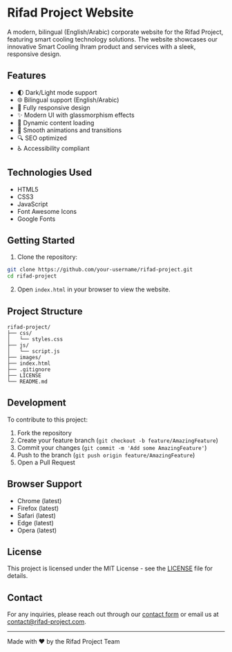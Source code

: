 # Rifad Project Website

A modern, bilingual (English/Arabic) corporate website for the Rifad Project, featuring smart cooling technology solutions. The website showcases our innovative Smart Cooling Ihram product and services with a sleek, responsive design.

## Features

- 🌓 Dark/Light mode support
- 🌐 Bilingual support (English/Arabic)
- 📱 Fully responsive design
- ✨ Modern UI with glassmorphism effects
- 🎯 Dynamic content loading
- 🎨 Smooth animations and transitions
- 🔍 SEO optimized
- ♿ Accessibility compliant

## Technologies Used

- HTML5
- CSS3
- JavaScript
- Font Awesome Icons
- Google Fonts

## Getting Started

1. Clone the repository:
```bash
git clone https://github.com/your-username/rifad-project.git
cd rifad-project
```

2. Open `index.html` in your browser to view the website.

## Project Structure

```
rifad-project/
├── css/
│   └── styles.css
├── js/
│   └── script.js
├── images/
├── index.html
├── .gitignore
├── LICENSE
└── README.md
```

## Development

To contribute to this project:

1. Fork the repository
2. Create your feature branch (`git checkout -b feature/AmazingFeature`)
3. Commit your changes (`git commit -m 'Add some AmazingFeature'`)
4. Push to the branch (`git push origin feature/AmazingFeature`)
5. Open a Pull Request

## Browser Support

- Chrome (latest)
- Firefox (latest)
- Safari (latest)
- Edge (latest)
- Opera (latest)

## License

This project is licensed under the MIT License - see the [LICENSE](LICENSE) file for details.

## Contact

For any inquiries, please reach out through our [contact form](https://rifad-project.com/contact) or email us at contact@rifad-project.com.

---

Made with ❤️ by the Rifad Project Team 
